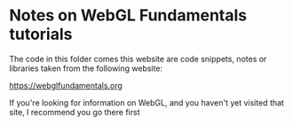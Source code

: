 # Notes on WebGL Fundamentals tutorials

The code in this folder comes this website are code snippets, notes or libraries taken from the following website:

https://webglfundamentals.org

If you're looking for information on WebGL, and you haven't yet visited that site, I recommend you go there first
